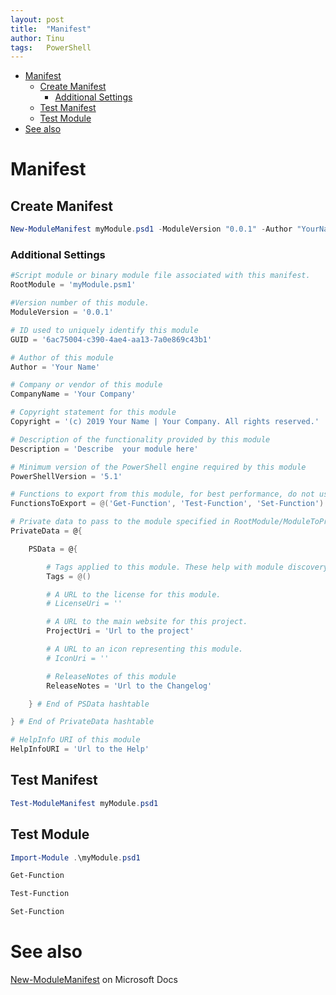 ```yaml
---
layout: post
title:  "Manifest"
author: Tinu
tags:   PowerShell
---
```


- [Manifest](#manifest)
  - [Create Manifest](#create-manifest)
    - [Additional Settings](#additional-settings)
  - [Test Manifest](#test-manifest)
  - [Test Module](#test-module)
- [See also](#see-also)

# Manifest

## Create Manifest

````powershell
New-ModuleManifest myModule.psd1 -ModuleVersion "0.0.1" -Author "YourNameHere"
````

### Additional Settings

````powershell
#Script module or binary module file associated with this manifest.
RootModule = 'myModule.psm1'

#Version number of this module.
ModuleVersion = '0.0.1'

# ID used to uniquely identify this module
GUID = '6ac75004-c390-4ae4-aa13-7a0e869c43b1'

# Author of this module
Author = 'Your Name'

# Company or vendor of this module
CompanyName = 'Your Company'

# Copyright statement for this module
Copyright = '(c) 2019 Your Name | Your Company. All rights reserved.'

# Description of the functionality provided by this module
Description = 'Describe  your module here'

# Minimum version of the PowerShell engine required by this module
PowerShellVersion = '5.1'

# Functions to export from this module, for best performance, do not use wildcards and do not delete the entry, use an empty array if there are no functions to export.
FunctionsToExport = @('Get-Function', 'Test-Function', 'Set-Function')

# Private data to pass to the module specified in RootModule/ModuleToProcess. This may also contain a PSData hashtable with additional module metadata used by PowerShell.
PrivateData = @{

    PSData = @{

        # Tags applied to this module. These help with module discovery in online galleries.
        Tags = @()

        # A URL to the license for this module.
        # LicenseUri = ''

        # A URL to the main website for this project.
        ProjectUri = 'Url to the project'

        # A URL to an icon representing this module.
        # IconUri = ''

        # ReleaseNotes of this module
        ReleaseNotes = 'Url to the Changelog'

    } # End of PSData hashtable

} # End of PrivateData hashtable

# HelpInfo URI of this module
HelpInfoURI = 'Url to the Help'
````

## Test Manifest

````powershell
Test-ModuleManifest myModule.psd1
````

## Test Module

````powershell
Import-Module .\myModule.psd1

Get-Function

Test-Function

Set-Function
````

# See also

[New-ModuleManifest](https://docs.microsoft.com/en-us/powershell/module/microsoft.powershell.core/new-modulemanifest?view=powershell-6) on Microsoft Docs
